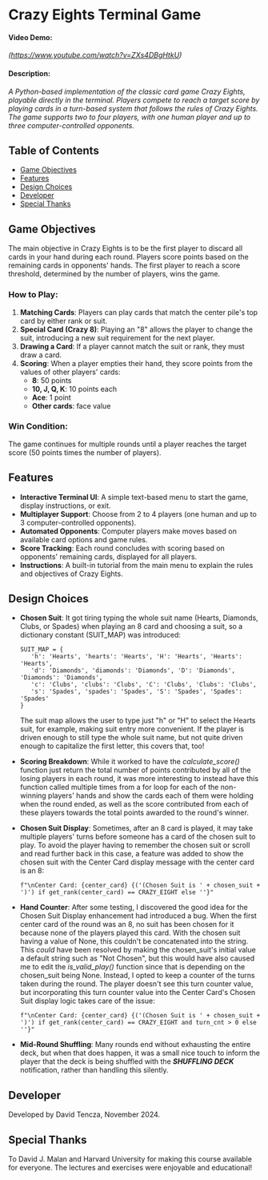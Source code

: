 # Crazy Eights Terminal Game
#### Video Demo: 
_(https://www.youtube.com/watch?v=ZXs4DBgHtkU)_
#### Description: 
_A Python-based implementation of the classic card game Crazy Eights, playable directly in the terminal. Players compete to reach a target score by playing cards in a turn-based system that follows the rules of Crazy Eights. The game supports two to four players, with one human player and up to three computer-controlled opponents._

## Table of Contents
- [Game Objectives](#game-objectives)
- [Features](#features)
- [Design Choices](#design-choices)
- [Developer](#developer)
- [Special Thanks](#special-thanks)

## Game Objectives
The main objective in Crazy Eights is to be the first player to discard all cards in your hand during each round. Players score points based on the remaining cards in opponents' hands. The first player to reach a score threshold, determined by the number of players, wins the game.

### How to Play:
1. **Matching Cards**: Players can play cards that match the center pile's top card by either rank or suit.
2. **Special Card (Crazy 8)**: Playing an "8" allows the player to change the suit, introducing a new suit requirement for the next player.
3. **Drawing a Card**: If a player cannot match the suit or rank, they must draw a card.
4. **Scoring**: When a player empties their hand, they score points from the values of other players' cards:
   - **8**: 50 points
   - **10, J, Q, K**: 10 points each
   - **Ace**: 1 point
   - **Other cards**: face value

### Win Condition:
The game continues for multiple rounds until a player reaches the target score (50 points times the number of players).

## Features
- **Interactive Terminal UI**: A simple text-based menu to start the game, display instructions, or exit.
- **Multiplayer Support**: Choose from 2 to 4 players (one human and up to 3 computer-controlled opponents).
- **Automated Opponents**: Computer players make moves based on available card options and game rules.
- **Score Tracking**: Each round concludes with scoring based on opponents' remaining cards, displayed for all players.
- **Instructions**: A built-in tutorial from the main menu to explain the rules and objectives of Crazy Eights.

## Design Choices
- **Chosen Suit**: It got tiring typing the whole suit name (Hearts, Diamonds, Clubs, or Spades) when playing an 8 card and choosing a suit, so a dictionary constant (SUIT_MAP) was introduced:

   ```
   SUIT_MAP = {
      'h': 'Hearts', 'hearts': 'Hearts', 'H': 'Hearts', 'Hearts': 'Hearts',
      'd': 'Diamonds', 'diamonds': 'Diamonds', 'D': 'Diamonds', 'Diamonds': 'Diamonds',
      'c': 'Clubs', 'clubs': 'Clubs', 'C': 'Clubs', 'Clubs': 'Clubs',
      's': 'Spades', 'spades': 'Spades', 'S': 'Spades', 'Spades': 'Spades'
   }
   ```

   The suit map allows the user to type just "h" or "H" to select the Hearts suit, for example, making suit entry more convenient. If the player is driven enough to still type the whole suit name, but not quite driven enough to capitalize the first letter, this covers that, too!

- **Scoring Breakdown**: While it worked to have the _calculate_score()_ function just return the total number of points contributed by all of the losing players in each round, it was more interesting to instead have this function called multiple times from a for loop for each of the non-winning players' hands and show the cards each of them were holding when the round ended, as well as the score contributed from each of these players towards the total points awarded to the round's winner.

- **Chosen Suit Display**: Sometimes, after an 8 card is played, it may take multiple players' turns before someone has a card of the chosen suit to play. To avoid the player having to remember the chosen suit or scroll and read further back in this case, a feature was added to show the chosen suit with the Center Card display message with the center card is an 8:

   ```
   f"\nCenter Card: {center_card} {('(Chosen Suit is ' + chosen_suit + ')') if get_rank(center_card) == CRAZY_EIGHT else ''}"
   ```

- **Hand Counter**: After some testing, I discovered the good idea for the Chosen Suit Display enhancement had introduced a bug. When the first center card of the round was an 8, no suit has been chosen for it because none of the players played this card. With the chosen suit having a value of None, this couldn't be concatenated into the string. This _could_ have been resolved by making the chosen_suit's initial value a default string such as "Not Chosen", but this would have also caused me to edit the _is_valid_play()_ function since that is depending on the chosen_suit being None. Instead, I opted to keep a counter of the turns taken during the round. The player doesn't see this turn counter value, but incorporating this turn counter value into the Center Card's Chosen Suit display logic takes care of the issue: 

   ```
   f"\nCenter Card: {center_card} {('(Chosen Suit is ' + chosen_suit + ')') if get_rank(center_card) == CRAZY_EIGHT and turn_cnt > 0 else ''}"
   ```

- **Mid-Round Shuffling**: Many rounds end without exhausting the entire deck, but when that does happen, it was a small nice touch to inform the player that the deck is being shuffled with the ***SHUFFLING DECK*** notification, rather than handling this silently.

## Developer
Developed by David Tencza, November 2024.

## Special Thanks
To David J. Malan and Harvard University for making this course available for everyone. The lectures and exercises were enjoyable and educational! 
